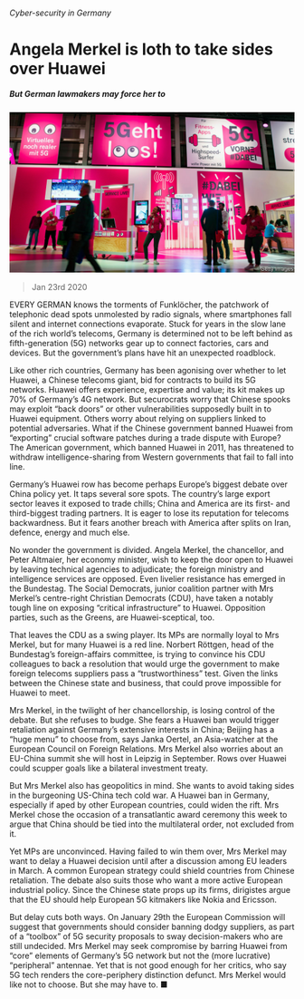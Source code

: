 ###### Cyber-security in Germany

# Angela Merkel is loth to take sides over Huawei 

##### But German lawmakers may force her to 

![image](images/20200125_EUP501.jpg) 

> Jan 23rd 2020 

EVERY GERMAN knows the torments of Funklöcher, the patchwork of telephonic dead spots unmolested by radio signals, where smartphones fall silent and internet connections evaporate. Stuck for years in the slow lane of the rich world’s telecoms, Germany is determined not to be left behind as fifth-generation (5G) networks gear up to connect factories, cars and devices. But the government’s plans have hit an unexpected roadblock.

Like other rich countries, Germany has been agonising over whether to let Huawei, a Chinese telecoms giant, bid for contracts to build its 5G networks. Huawei offers experience, expertise and value; its kit makes up 70% of Germany’s 4G network. But securocrats worry that Chinese spooks may exploit “back doors” or other vulnerabilities supposedly built in to Huawei equipment. Others worry about relying on suppliers linked to potential adversaries. What if the Chinese government banned Huawei from “exporting” crucial software patches during a trade dispute with Europe? The American government, which banned Huawei in 2011, has threatened to withdraw intelligence-sharing from Western governments that fail to fall into line.


Germany’s Huawei row has become perhaps Europe’s biggest debate over China policy yet. It taps several sore spots. The country’s large export sector leaves it exposed to trade chills; China and America are its first- and third-biggest trading partners. It is eager to lose its reputation for telecoms backwardness. But it fears another breach with America after splits on Iran, defence, energy and much else.

No wonder the government is divided. Angela Merkel, the chancellor, and Peter Altmaier, her economy minister, wish to keep the door open to Huawei by leaving technical agencies to adjudicate; the foreign ministry and intelligence services are opposed. Even livelier resistance has emerged in the Bundestag. The Social Democrats, junior coalition partner with Mrs Merkel’s centre-right Christian Democrats (CDU), have taken a notably tough line on exposing “critical infrastructure” to Huawei. Opposition parties, such as the Greens, are Huawei-sceptical, too.

That leaves the CDU as a swing player. Its MPs are normally loyal to Mrs Merkel, but for many Huawei is a red line. Norbert Röttgen, head of the Bundestag’s foreign-affairs committee, is trying to convince his CDU colleagues to back a resolution that would urge the government to make foreign telecoms suppliers pass a “trustworthiness” test. Given the links between the Chinese state and business, that could prove impossible for Huawei to meet.

Mrs Merkel, in the twilight of her chancellorship, is losing control of the debate. But she refuses to budge. She fears a Huawei ban would trigger retaliation against Germany’s extensive interests in China; Beijing has a “huge menu” to choose from, says Janka Oertel, an Asia-watcher at the European Council on Foreign Relations. Mrs Merkel also worries about an EU-China summit she will host in Leipzig in September. Rows over Huawei could scupper goals like a bilateral investment treaty.

But Mrs Merkel also has geopolitics in mind. She wants to avoid taking sides in the burgeoning US-China tech cold war. A Huawei ban in Germany, especially if aped by other European countries, could widen the rift. Mrs Merkel chose the occasion of a transatlantic award ceremony this week to argue that China should be tied into the multilateral order, not excluded from it.

Yet MPs are unconvinced. Having failed to win them over, Mrs Merkel may want to delay a Huawei decision until after a discussion among EU leaders in March. A common European strategy could shield countries from Chinese retaliation. The debate also suits those who want a more active European industrial policy. Since the Chinese state props up its firms, dirigistes argue that the EU should help European 5G kitmakers like Nokia and Ericsson.

But delay cuts both ways. On January 29th the European Commission will suggest that governments should consider banning dodgy suppliers, as part of a “toolbox” of 5G security proposals to sway decision-makers who are still undecided. Mrs Merkel may seek compromise by barring Huawei from “core” elements of Germany’s 5G network but not the (more lucrative) “peripheral” antennae. Yet that is not good enough for her critics, who say 5G tech renders the core-periphery distinction defunct. Mrs Merkel would like not to choose. But she may have to. ■


